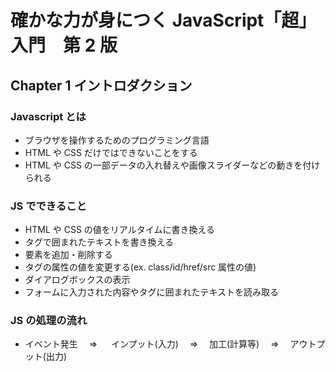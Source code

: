 # 確かな力が身につく JavaScript「超」入門　第 2 版

## Chapter 1 イントロダクション

### Javascript とは

- ブラウザを操作するためのプログラミング言語
- HTML や CSS だけではできないことをする
- HTML や CSS の一部データの入れ替えや画像スライダーなどの動きを付けられる

### JS でできること

- HTML や CSS の値をリアルタイムに書き換える
- タグで囲まれたテキストを書き換える
- 要素を追加・削除する
- タグの属性の値を変更する(ex. class/id/href/src 属性の値)
- ダイアログボックスの表示
- フォームに入力された内容やタグに囲まれたテキストを読み取る

### JS の処理の流れ

- イベント発生　 ⇒ 　 インプット(入力)　 ⇒ 　加工(計算等)　 ⇒ 　アウトプット(出力)
